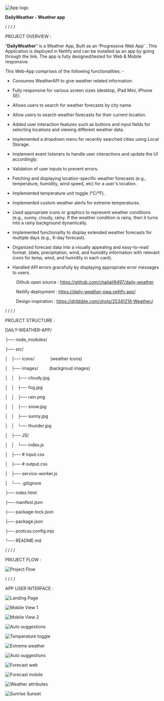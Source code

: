 
![App logo](./src/icons/weather_logo.png)



**DailyWeather - Weather app** 

/
/
/
/

PROJECT OVERVIEW :


“**DailyWeather**” is a Weather App, Built as an ‘Progressive Web App’ . This Application is deployed in Netlify and can be installed as an app by going through the link. The app is fully designed/tested for Web & Mobile responsive.

This Web-App comprises of the following functionalities: - 

- Consumes WeatherAPI to give weather related information.

- Fully responsive for various screen sizes (desktop, iPad Mini, iPhone SE).

- Allows users to search for weather forecasts by city name.

- Allow users to search weather forecasts for their current location.

- Added user interaction features such as buttons and input fields for selecting locations and viewing different weather data.

- Implemented a dropdown menu for recently searched cities using Local Storage.

- Implement event listeners to handle user interactions and update the UI accordingly.

- Validation of user inputs to prevent errors.

- Fetching and displaying location-specific weather forecasts (e.g., temperature, humidity, wind speed, etc) for a user's location.

- Implemented temperature unit toggle (°C/°F). 

- Implemented custom weather alerts for extreme temperatures.

- Used appropriate icons or graphics to represent weather conditions (e.g., sunny, cloudy, rainy. If the weather condition is rainy, then it turns into a rainy background dynamically.

- Implemented functionality to display extended weather forecasts for multiple days (e.g., 6-day forecast). 

- Organized forecast data into a visually appealing and easy-to-read format. (date, precipitation, wind, and humidity information with relevant icons for temp, wind, and humidity in each card).

- Handled API errors gracefully by displaying appropriate error messages to users.


         Github open source : <https://github.com/chaitali9497/daily-weather>   

         Netlify deployment : <https://daily-weather-pwa.netlify.app/>       

         Design inspiration : <https://dribbble.com/shots/25341218-WeatherJ>   

/
/
/
/

PROJECT STRUCTURE :




DAILY-WEATHER-APP/

├── node\_modules/         

├── src/

│   ├── icons/             (weather icons)

│   ├── images/         (backgroud images)

│   │   ├── cloudy.jpg     

│   │   ├── fog.jpg        

│   │   ├── rain.png       

│   │   ├── snow\.jpg       

│   │   ├── sunny.jpg      

│   │   └── thunder.jpg    

│   ├── JS/

│   │   └── index.js       

│   ├── # input.css        

│   ├── # output.css       

│   ├── service-worker.js  

│   └── .gitignore         

├── index.html             

├── manifest.json          

├── package-lock.json      

├── package.json           

├── postcss.config.mjs     

└── README.md              


/
/
/
/


PROJECT FLOW :

![Project Flow](./src/images/project-structure.png)


/
/
/
/


APP USER INTERFACE :

![Landing Page](./src/images/landing-page.png)



![Mobile View 1](./src/images/mobile-view-1.png)


![Mobile View 2](./src/images/mobile-view-2.png)


![Auto suggestions](./src/images/autosuggestions.png)


![Temperature toggle](./src/images/toggle-temp.png)


![Extreme weather](./src/images/extreme-weather.png)


![Auto suggestions](./src/images/autosuggestions.png)


![Forecast web](./src/images/forecast-web.png)


![Forecast mobile](./src/images/forecast-mobile.png)


![Weather attributes](./src/images/weather-attributes.png)


![Sunrise Sunset](./src/images/sunrise-sunset.png)
















                                                                                
